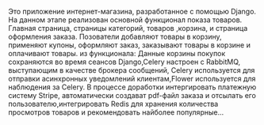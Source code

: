 Это приложение интернет-магазина, разработанное с помощью Django. 
На данном этапе реализован основной функционал показа товаров. Главная страница, страницы категорий, товаров ,корзина, и страница оформления заказа.
Позователи добавляют товары в корзину, применяют купоны, оформляют заказ, заказывают товары в корзине и оплачивают товары.
из функционала: Данные корзины покупок сохраняются во время сеансов Django,Celery настроен с RabbitMQ, выступающим в качестве брокера сообщений,
Celery используется для отправки асинхронных уведомлений клиентам,Flower используется для наблюдения за Celery. 
В процессе доработки интергировать платежную систему Stripe, автоматически создават pdf-файл заказа и отсылать его пользователю,интегрировать Redis для хранения количества
просмотров товаров и рекомендовать найболее популярные... 
